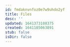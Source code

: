 ```yaml
---
id: fmdaknvnfoz0e7w9uhdo2yf
title: Files
desc: ''
updated: 1641373108375
created: 1641105063891
stub: false
isDir: false
---
```



